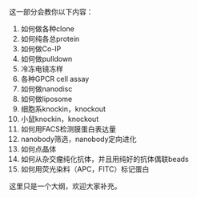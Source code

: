 这一部分会教你以下内容：
1. 如何做各种clone
2. 如何纯各总protein
3. 如何做Co-IP
4. 如何做pulldown
5. 冷冻电镜冻样
6. 各种GPCR cell assay
7. 如何做nanodisc
8. 如何做liposome
9. 细胞系knockin，knockout
10. 小鼠knockin，knockout
11. 如何用FACS检测膜蛋白表达量
12. nanobody筛选，nanobody定向进化
13. 如何点晶体
14. 如何从杂交瘤纯化抗体，并且用纯好的抗体偶联beads
15. 如何用荧光染料（APC，FITC）标记蛋白


这里只是一个大纲，欢迎大家补充。

